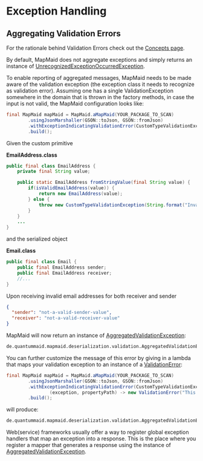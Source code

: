 # Exception Handling

## Aggregating Validation Errors

For the rationale behind Validation Errors check out the [Concepts page](Concepts.md#validation-errors).

By default, MapMaid does not aggregate exceptions and simply returns an instance of 
[UnrecognizedExceptionOccurredException](../core/src/main/java/de/quantummaid/mapmaid/deserialization/validation/UnrecognizedExceptionOccurredException.java).

To enable reporting of aggregated messages, MapMaid needs to be made aware of the validation exception (the exception 
class it needs to recognize as validation error). Assuming one has a single ValidationException somewhere in the domain
that is thrown in the factory methods, in case the input is not valid, the MapMaid configuration looks like:

<!---[CodeSnippet](aggregateException)-->
```java
final MapMaid mapMaid = MapMaid.aMapMaid(YOUR_PACKAGE_TO_SCAN)
        .usingJsonMarshaller(GSON::toJson, GSON::fromJson)
        .withExceptionIndicatingValidationError(CustomTypeValidationException.class)
        .build();
```

Given the custom primitive

**EmailAddress.class**
```java
public final class EmailAddress {
    private final String value;

    public static EmailAddress fromStringValue(final String value) {
        if(isValidEmailAddress(value)) {
            return new EmailAddress(value);
        } else {
            throw new CustomTypeValidationException(String.format("Invalid email address %s", value));
        }
    }
    ...
}
```

and the serialized object

**Email.class**

```java
public final class Email {
    public final EmailAddress sender;
    public final EmailAddress receiver;
    //...
}
```

Upon receiving invalid email addresses for both receiver and sender

```json
{
  "sender": "not-a-valid-sender-value",
  "receiver": "not-a-valid-receiver-value"
}
```

MapMaid will now return an instance of [AggregatedValidationException](../core/src/main/java/de/quantummaid/mapmaid/deserialization/validation/AggregatedValidationException.java):

```bash
de.quantummaid.mapmaid.deserialization.validation.AggregatedValidationException: deserialization encountered validation errors. Validation error at 'receiver', Invalid email address: 'not-a-valid-receiver-value'; Validation error at 'sender', Invalid email address: 'not-a-valid-sender-value';
```

You can further customize the message of this error by giving in a lambda that maps your validation exception to an 
instance of a 
[ValidationError](../core/src/main/java/de/quantummaid/mapmaid/deserialization/validation/ValidationError.java):

<!---[CodeSnippet](mappedException)-->
```java
final MapMaid mapMaid = MapMaid.aMapMaid(YOUR_PACKAGE_TO_SCAN)
        .usingJsonMarshaller(GSON::toJson, GSON::fromJson)
        .withExceptionIndicatingValidationError(CustomTypeValidationException.class,
                (exception, propertyPath) -> new ValidationError("This is a custom message we are reporting about " + exception.getMessage(), propertyPath))
        .build();
```

will produce:

```bash
de.quantummaid.mapmaid.deserialization.validation.AggregatedValidationException: deserialization encountered validation errors. Validation error at 'receiver', This is a custom message we are reporting about Invalid email address: 'not-a-valid-receiver-value'; Validation error at 'sender', This is a custom message we are reporting about Invalid email address: 'not-a-valid-sender-value';
```

Web(service) frameworks usually offer a way to register global exception handlers that map an exception into a response.
This is the place where you register a mapper that generates a response using the instance of
[AggregatedValidationException](../core/src/main/java/de/quantummaid/mapmaid/deserialization/validation/AggregatedValidationException.java).
